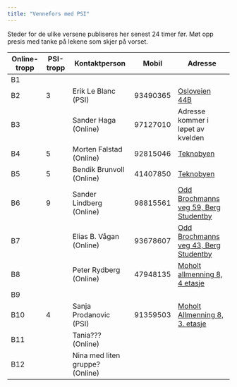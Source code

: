 ```yaml
---
title: "Vennefors med PSI"
---
```


Steder for de ulike versene publiseres her senest 24 timer før. Møt opp presis med tanke på lekene som skjer på vorset.

Online-tropp  | PSI-tropp  | Kontaktperson  | Mobil  | Adresse
------------- | ------------- | ------------- | ------------- | -------------
B1  |   |   |  | 
B2  | 3  | Erik Le Blanc (PSI)  | 93490365  | [Osloveien 44B](https://www.google.no/maps/place/Osloveien+44B,+7018+Trondheim/@63.4233847,10.3714341,17z/data=!3m1!4b1!4m5!3m4!1s0x466d31895e4313ed:0x6a64d88122fedde0!8m2!3d63.4233823!4d10.3736228)
B3  |   | Sander Haga (Online)  | 97127010  | Adresse kommer i løpet av kvelden
B4  | 5  | Morten Falstad (Online)  | 92815046  | [Teknobyen](https://www.google.no/maps/place/Teknobyen+studentboliger/@63.4162935,10.3964375,17z/data=!3m1!4b1!4m5!3m4!1s0x466d3194dadc73a1:0x801d592f9bc78d39!8m2!3d63.4162911!4d10.3986263)
B5  | 5  | Bendik Brunvoll (Online)  | 41407850  | [Teknobyen](https://www.google.no/maps/place/Teknobyen+studentboliger/@63.4162935,10.3964375,17z/data=!3m1!4b1!4m5!3m4!1s0x466d3194dadc73a1:0x801d592f9bc78d39!8m2!3d63.4162911!4d10.3986263)
B6  | 9  | Sander Lindberg (Online)  | 98815561   | [Odd Brochmanns veg 59, Berg Studentby](https://www.google.no/maps/place/Odd+Brochmanns+veg+59,+7030+Trondheim/@63.4142169,10.4148294,17z/data=!3m1!4b1!4m5!3m4!1s0x466d31b8a1a0e647:0xd48eca410d4d8005!8m2!3d63.4142145!4d10.4170181)
B7  |   | Elias B. Vågan (Online)  | 93678607  | [Odd Brochmanns veg 43, Berg Studentby](https://www.google.no/maps/place/Odd+Brochmanns+veg+43,+7030+Trondheim/@63.4142169,10.4148294,17z/data=!3m1!4b1!4m5!3m4!1s0x466d31b8a1a0e647:0x447339bfcffa1abf!8m2!3d63.4142145!4d10.4170181)
B8  |   | Peter Rydberg (Online)  |  47948135 | [Moholt allmenning 8, 4 etasje](https://www.google.no/maps/place/Moholt+Allmenning+8,+7050+Trondheim/@63.411392,10.4309013,17z/data=!3m1!4b1!4m5!3m4!1s0x466d31c9f2a40e37:0xf2e422dcc54aee18!8m2!3d63.4113896!4d10.43309)
B9  |   |   |   | 
B10  | 4  | Sanja Prodanovic (PSI)  | 91359503  | [Moholt Allmenning 8, 3. etasje](https://www.google.no/maps/place/Moholt+Allmenning+8,+7050+Trondheim/@63.411392,10.4309013,17z/data=!3m1!4b1!4m5!3m4!1s0x466d31c9f2a40e37:0xf2e422dcc54aee18!8m2!3d63.4113896!4d10.43309)
B11  |   | Tania??? (Online)  |   | 
B12  |   | Nina med liten gruppe? (Online)  |   |